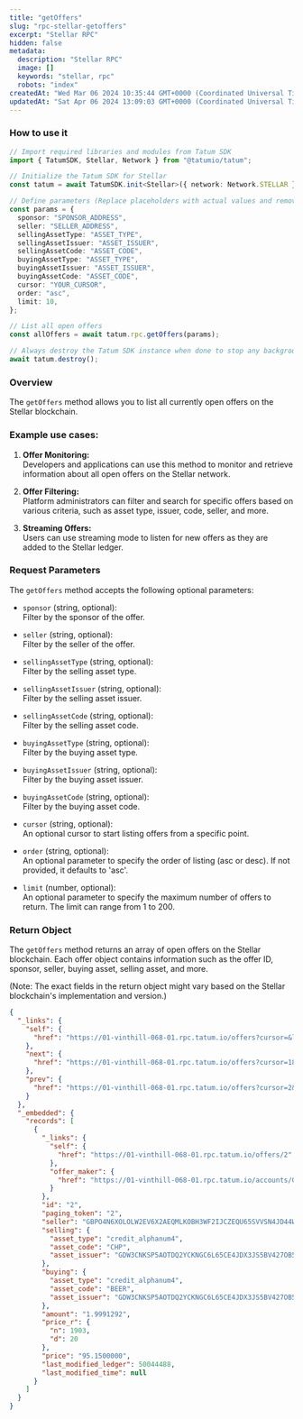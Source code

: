 ```yaml
---
title: "getOffers"
slug: "rpc-stellar-getoffers"
excerpt: "Stellar RPC"
hidden: false
metadata: 
  description: "Stellar RPC"
  image: []
  keywords: "stellar, rpc"
  robots: "index"
createdAt: "Wed Mar 06 2024 10:35:44 GMT+0000 (Coordinated Universal Time)"
updatedAt: "Sat Apr 06 2024 13:09:03 GMT+0000 (Coordinated Universal Time)"
---
```




### How to use it

```typescript
// Import required libraries and modules from Tatum SDK
import { TatumSDK, Stellar, Network } from "@tatumio/tatum";

// Initialize the Tatum SDK for Stellar
const tatum = await TatumSDK.init<Stellar>({ network: Network.STELLAR });

// Define parameters (Replace placeholders with actual values and remove redundant)
const params = {
  sponsor: "SPONSOR_ADDRESS",
  seller: "SELLER_ADDRESS",
  sellingAssetType: "ASSET_TYPE",
  sellingAssetIssuer: "ASSET_ISSUER",
  sellingAssetCode: "ASSET_CODE",
  buyingAssetType: "ASSET_TYPE",
  buyingAssetIssuer: "ASSET_ISSUER",
  buyingAssetCode: "ASSET_CODE",
  cursor: "YOUR_CURSOR",
  order: "asc",
  limit: 10,
};

// List all open offers
const allOffers = await tatum.rpc.getOffers(params);

// Always destroy the Tatum SDK instance when done to stop any background processes
await tatum.destroy();
```

### Overview

The `getOffers` method allows you to list all currently open offers on the Stellar blockchain.

### Example use cases:

1. **Offer Monitoring:**  
   Developers and applications can use this method to monitor and retrieve information about all open offers on the Stellar network.

2. **Offer Filtering:**  
   Platform administrators can filter and search for specific offers based on various criteria, such as asset type, issuer, code, seller, and more.

3. **Streaming Offers:**  
   Users can use streaming mode to listen for new offers as they are added to the Stellar ledger.

### Request Parameters

The `getOffers` method accepts the following optional parameters:

- `sponsor` (string, optional):  
  Filter by the sponsor of the offer.

- `seller` (string, optional):  
  Filter by the seller of the offer.

- `sellingAssetType` (string, optional):  
  Filter by the selling asset type.

- `sellingAssetIssuer` (string, optional):  
  Filter by the selling asset issuer.

- `sellingAssetCode` (string, optional):  
  Filter by the selling asset code.

- `buyingAssetType` (string, optional):  
  Filter by the buying asset type.

- `buyingAssetIssuer` (string, optional):  
  Filter by the buying asset issuer.

- `buyingAssetCode` (string, optional):  
  Filter by the buying asset code.

- `cursor` (string, optional):  
  An optional cursor to start listing offers from a specific point.

- `order` (string, optional):  
  An optional parameter to specify the order of listing (asc or desc). If not provided, it defaults to 'asc'.

- `limit` (number, optional):  
  An optional parameter to specify the maximum number of offers to return. The limit can range from 1 to 200.

### Return Object

The `getOffers` method returns an array of open offers on the Stellar blockchain. Each offer object contains information such as the offer ID, sponsor, seller, buying asset, selling asset, and more.

(Note: The exact fields in the return object might vary based on the Stellar blockchain's implementation and version.)

```json
{
  "_links": {
    "self": {
      "href": "https://01-vinthill-068-01.rpc.tatum.io/offers?cursor=&limit=10&order=asc"
    },
    "next": {
      "href": "https://01-vinthill-068-01.rpc.tatum.io/offers?cursor=1848&limit=10&order=asc"
    },
    "prev": {
      "href": "https://01-vinthill-068-01.rpc.tatum.io/offers?cursor=2&limit=10&order=desc"
    }
  },
  "_embedded": {
    "records": [
      {
        "_links": {
          "self": {
            "href": "https://01-vinthill-068-01.rpc.tatum.io/offers/2"
          },
          "offer_maker": {
            "href": "https://01-vinthill-068-01.rpc.tatum.io/accounts/GBPO4N6XOLOLW2EV6X2AEQMLKOBH3WF2IJCZEQU65SVVSN4JD44WORKD"
          }
        },
        "id": "2",
        "paging_token": "2",
        "seller": "GBPO4N6XOLOLW2EV6X2AEQMLKOBH3WF2IJCZEQU65SVVSN4JD44WORKD",
        "selling": {
          "asset_type": "credit_alphanum4",
          "asset_code": "CHP",
          "asset_issuer": "GDW3CNKSP5AOTDQ2YCKNGC6L65CE4JDX3JS5BV427OB54HCF2J4PUEVG"
        },
        "buying": {
          "asset_type": "credit_alphanum4",
          "asset_code": "BEER",
          "asset_issuer": "GDW3CNKSP5AOTDQ2YCKNGC6L65CE4JDX3JS5BV427OB54HCF2J4PUEVG"
        },
        "amount": "1.9991292",
        "price_r": {
          "n": 1903,
          "d": 20
        },
        "price": "95.1500000",
        "last_modified_ledger": 50044488,
        "last_modified_time": null
      }
    ]
  }
}
```
